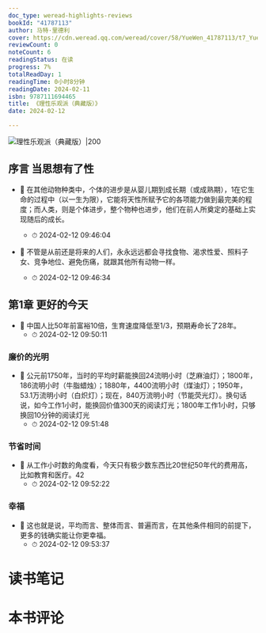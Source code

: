 ```yaml
---
doc_type: weread-highlights-reviews
bookId: "41787113"
author: 马特·里德利
cover: https://cdn.weread.qq.com/weread/cover/58/YueWen_41787113/t7_YueWen_41787113.jpg
reviewCount: 0
noteCount: 6
readingStatus: 在读
progress: 7%
totalReadDay: 1
readingTime: 0小时8分钟
readingDate: 2024-02-11
isbn: 9787111694465
title: 《理性乐观派（典藏版）》
date: 2024-02-12

---
```


![ 理性乐观派（典藏版）|200](https://cdn.weread.qq.com/weread/cover/58/YueWen_41787113/t7_YueWen_41787113.jpg)


## 序言 当思想有了性


- 📌 在其他动物种类中，个体的进步是从婴儿期到成长期（或成熟期），1在它生命的过程中（以一生为限），它能将天性所赋予它的各项能力做到最完美的程度；而人类，则是个体进步，整个物种也进步，他们在前人所奠定的基础上实现随后的成长。 
    - ⏱ 2024-02-12 09:46:04 

- 📌 不管是从前还是将来的人们，永永远远都会寻找食物、渴求性爱、照料子女、竞争地位、避免伤痛，就跟其他所有动物一样。 
    - ⏱ 2024-02-12 09:46:34 
## 第1章 更好的今天


- 📌 中国人比50年前富裕10倍，生育速度降低至1/3，预期寿命长了28年。 
    - ⏱ 2024-02-12 09:50:11 
### 廉价的光明


- 📌 公元前1750年，当时的平均时薪能换回24流明小时（芝麻油灯）；1800年，186流明小时（牛脂蜡烛）；1880年，4400流明小时（煤油灯）；1950年，53.1万流明小时（白炽灯）；现在，840万流明小时（节能荧光灯）。换句话说，如今工作1小时，能换回价值300天的阅读灯光；1800年工作1小时，只够换回10分钟的阅读灯光 
    - ⏱ 2024-02-12 09:51:48 
### 节省时间


- 📌 从工作小时数的角度看，今天只有极少数东西比20世纪50年代的费用高，比如教育和医疗。42 
    - ⏱ 2024-02-12 09:52:22 
### 幸福


- 📌 这也就是说，平均而言、整体而言、普遍而言，在其他条件相同的前提下，更多的钱确实能让你更幸福。 
    - ⏱ 2024-02-12 09:53:37 

# 读书笔记


# 本书评论

